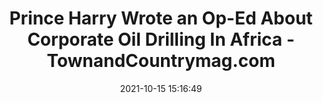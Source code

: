 ---
"title": "Prince Harry Wrote an Op-Ed About Corporate Oil Drilling In Africa - TownandCountrymag.com"
"date": "2021-10-15 15:16:49"
"feed_name": "GOOGLENEWSDRILLING"
"feed_website": "https://news.google.com/search?q=drilling%2Bincident&hl=en-US&gl=US&ceid=US:en"
"feed_rss": "https://news.google.com/rss/search?q=drilling%2Bincident&hl=en-US&gl=US&ceid=US:en"
"link": "https://www.townandcountrymag.com/society/tradition/a37973434/prince-harry-op-ed-oil-drilling-africa/"
"source": "{'href': 'https://www.townandcountrymag.com', 'title': 'TownandCountrymag.com'}"
"file": "_posts/2021-1-1-eac38062b667132bbf910357612a6583e936d982.md"
"accident": "0"
"drilling": "0"
"dead": "0"
"injured": "0"
"arrested": "0"
"place": "unknown place"
"where": "unknown site"
"causes": "unknown"
"place_uri": "unknown place"
---
